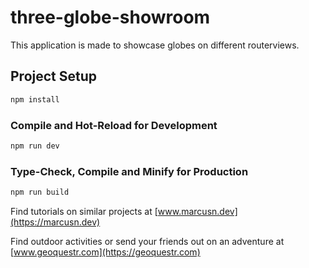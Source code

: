 # three-globe-showroom

This application is made to showcase globes on different routerviews.


## Project Setup

```sh
npm install
```

### Compile and Hot-Reload for Development

```sh
npm run dev
```

### Type-Check, Compile and Minify for Production

```sh
npm run build
```

Find tutorials on similar projects at
[www.marcusn.dev](https://marcusn.dev)

Find outdoor activities or send your friends out on an adventure at [www.geoquestr.com](https://geoquestr.com)
